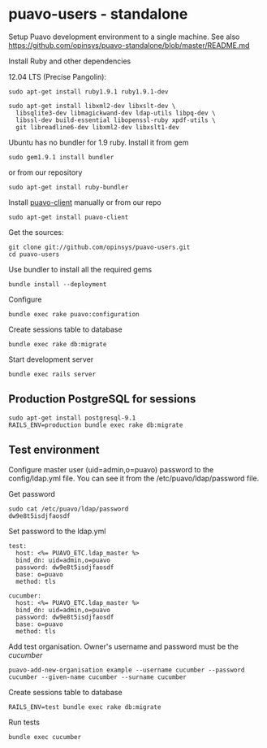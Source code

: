 # puavo-users - standalone

Setup Puavo development environment to a single machine. See also https://github.com/opinsys/puavo-standalone/blob/master/README.md

Install Ruby and other dependencies

12.04 LTS (Precise Pangolin):

    sudo apt-get install ruby1.9.1 ruby1.9.1-dev

    sudo apt-get install libxml2-dev libxslt-dev \
      libsqlite3-dev libmagickwand-dev ldap-utils libpq-dev \
      libssl-dev build-essential libopenssl-ruby xpdf-utils \
      git libreadline6-dev libxml2-dev libxslt1-dev
     
Ubuntu has no bundler for 1.9 ruby. Install it from gem

    sudo gem1.9.1 install bundler

or from our repository

    sudo apt-get install ruby-bundler
    
Install [puavo-client](https://github.com/opinsys/puavo-client) manually or from our repo

    sudo apt-get install puavo-client

Get the sources:

    git clone git://github.com/opinsys/puavo-users.git
    cd puavo-users

Use bundler to install all the required gems
    
    bundle install --deployment

Configure

    bundle exec rake puavo:configuration

Create sessions table to database

    bundle exec rake db:migrate

Start development server

    bundle exec rails server
    
## Production PostgreSQL for sessions

    sudo apt-get install postgresql-9.1
    RAILS_ENV=production bundle exec rake db:migrate

## Test environment

Configure master user (uid=admin,o=puavo) password to the config/ldap.yml file. You can see it from the /etc/puavo/ldap/password file.

Get password

    sudo cat /etc/puavo/ldap/password
    dw9e8t5isdjfaosdf

Set password to the ldap.yml

    test:
      host: <%= PUAVO_ETC.ldap_master %>
      bind_dn: uid=admin,o=puavo
      password: dw9e8t5isdjfaosdf
      base: o=puavo
      method: tls
    
    cucumber:
      host: <%= PUAVO_ETC.ldap_master %>
      bind_dn: uid=admin,o=puavo
      password: dw9e8t5isdjfaosdf
      base: o=puavo
      method: tls

Add test organisation. Owner's username and password must be the *cucumber* 

    puavo-add-new-organisation example --username cucumber --password cucumber --given-name cucumber --surname cucumber

Create sessions table to database

    RAILS_ENV=test bundle exec rake db:migrate

Run tests

    bundle exec cucumber
